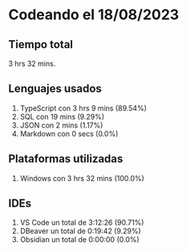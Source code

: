 # Codeando el 18/08/2023

## Tiempo total
3 hrs 32 mins.

## Lenguajes usados
1. TypeScript con 3 hrs 9 mins (89.54%)
1. SQL con 19 mins (9.29%)
1. JSON con 2 mins (1.17%)
1. Markdown con 0 secs (0.0%)

## Plataformas utilizadas
1. Windows con 3 hrs 32 mins (100.0%)

## IDEs
1. VS Code un total de 3:12:26 (90.71%)
1. DBeaver un total de 0:19:42 (9.29%)
1. Obsidian un total de 0:00:00 (0.0%)
